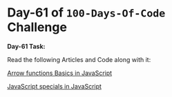 # Day-61 of `100-Days-Of-Code` Challenge

**Day-61 Task:**

Read the following Articles and Code along with it:

[Arrow functions Basics in JavaScript](https://javascript.info/arrow-functions-basics)

[JavaScript specials in JavaScript](https://javascript.info/javascript-specials)